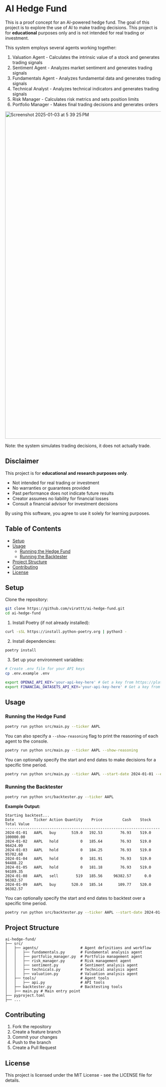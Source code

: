 # AI Hedge Fund

This is a proof concept for an AI-powered hedge fund.  The goal of this project is to explore the use of AI to make trading decisions.  This project is for **educational** purposes only and is not intended for real trading or investment.

This system employs several agents working together:

1. Valuation Agent - Calculates the intrinsic value of a stock and generates trading signals
2. Sentiment Agent - Analyzes market sentiment and generates trading signals
3. Fundamentals Agent - Analyzes fundamental data and generates trading signals
4. Technical Analyst - Analyzes technical indicators and generates trading signals
5. Risk Manager - Calculates risk metrics and sets position limits
6. Portfolio Manager - Makes final trading decisions and generates orders
   
<img width="1060" alt="Screenshot 2025-01-03 at 5 39 25 PM" src="https://github.com/user-attachments/assets/4611aace-27d0-43b2-9a70-385b40336e3f" />

Note: the system simulates trading decisions, it does not actually trade.

## Disclaimer

This project is for **educational and research purposes only**.

- Not intended for real trading or investment
- No warranties or guarantees provided
- Past performance does not indicate future results
- Creator assumes no liability for financial losses
- Consult a financial advisor for investment decisions

By using this software, you agree to use it solely for learning purposes.

## Table of Contents
- [Setup](#setup)
- [Usage](#usage)
  - [Running the Hedge Fund](#running-the-hedge-fund)
  - [Running the Backtester](#running-the-backtester)
- [Project Structure](#project-structure)
- [Contributing](#contributing)
- [License](#license)

## Setup

Clone the repository:
```bash
git clone https://github.com/virattt/ai-hedge-fund.git
cd ai-hedge-fund
```

1. Install Poetry (if not already installed):
```bash
curl -sSL https://install.python-poetry.org | python3 -
```

2. Install dependencies:
```bash
poetry install
```

3. Set up your environment variables:
```bash
# Create .env file for your API keys
cp .env.example .env

export OPENAI_API_KEY='your-api-key-here' # Get a key from https://platform.openai.com/
export FINANCIAL_DATASETS_API_KEY='your-api-key-here' # Get a key from https://financialdatasets.ai/
```

## Usage

### Running the Hedge Fund

```bash
poetry run python src/main.py --ticker AAPL
```

You can also specify a `--show-reasoning` flag to print the reasoning of each agent to the console.

```bash
poetry run python src/main.py --ticker AAPL --show-reasoning
```
You can optionally specify the start and end dates to make decisions for a specific time period.

```bash
poetry run python src/main.py --ticker AAPL --start-date 2024-01-01 --end-date 2024-03-01 
```

### Running the Backtester

```bash
poetry run python src/backtester.py --ticker AAPL
```

**Example Output:**
```
Starting backtest...
Date         Ticker Action Quantity    Price         Cash    Stock  Total Value
----------------------------------------------------------------------
2024-01-01   AAPL   buy       519.0   192.53        76.93    519.0    100000.00
2024-01-02   AAPL   hold          0   185.64        76.93    519.0     96424.09
2024-01-03   AAPL   hold          0   184.25        76.93    519.0     95702.68
2024-01-04   AAPL   hold          0   181.91        76.93    519.0     94488.22
2024-01-05   AAPL   hold          0   181.18        76.93    519.0     94109.35
2024-01-08   AAPL   sell        519   185.56     96382.57      0.0     96382.57
2024-01-09   AAPL   buy       520.0   185.14       109.77    520.0     96382.57
```

You can optionally specify the start and end dates to backtest over a specific time period.

```bash
poetry run python src/backtester.py --ticker AAPL --start-date 2024-01-01 --end-date 2024-03-01
```

## Project Structure 
```
ai-hedge-fund/
├── src/
│   ├── agents/                   # Agent definitions and workflow
│   │   ├── fundamentals.py       # Fundamental analysis agent
│   │   ├── portfolio_manager.py  # Portfolio management agent
│   │   ├── risk_manager.py       # Risk management agent
│   │   ├── sentiment.py          # Sentiment analysis agent
│   │   ├── technicals.py         # Technical analysis agent
│   │   ├── valuation.py          # Valuation analysis agent
│   ├── tools/                    # Agent tools
│   │   ├── api.py                # API tools
│   ├── backtester.py             # Backtesting tools
│   ├── main.py # Main entry point
├── pyproject.toml
├── ...
```

## Contributing

1. Fork the repository
2. Create a feature branch
3. Commit your changes
4. Push to the branch
5. Create a Pull Request

## License

This project is licensed under the MIT License - see the LICENSE file for details.
